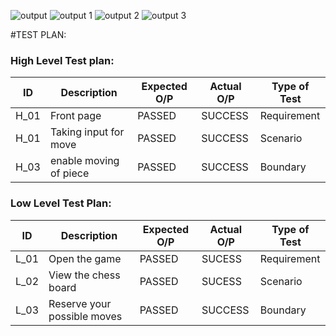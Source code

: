 ![output](https://user-images.githubusercontent.com/94169797/142774440-07b8559b-4645-4490-98a2-c7a215556634.jpg)
![output 1](https://user-images.githubusercontent.com/94169797/142774453-50f61962-3720-4e68-b0c2-28ca97e4d350.jpg)
![output 2](https://user-images.githubusercontent.com/94169797/142774458-cf1c95b1-3537-40bf-8364-99ad47bb4825.jpg)
![output 3](https://user-images.githubusercontent.com/94169797/142774461-6b397fe5-a994-409b-8591-8afa3dc4576b.jpg)

#TEST PLAN:
### High Level Test plan:
| ID    | Description                             | Expected O/P | Actual O/P | Type of Test |
|-------|-----------------------------------------| ------------ | ---------- | ------------ |
| H_01  |Front page                   |PASSED        |SUCCESS     | Requirement  |
| H_01  |Taking input for move                          |PASSED        |SUCCESS     | Scenario     |
| H_03  |enable moving of piece             |PASSED        |SUCCESS     | Boundary     |


### Low Level Test Plan:
| ID    | Description           | Expected O/P | Actual O/P | Type of Test | 
|-------|-----------------------| ------------ | -----------| ------------ |
| L_01  |Open the game           | PASSED       |SUCESS      | Requirement  |
| L_02  |View the chess board| PASSED       |SUCESS      | Scenario     |
| L_03  |Reserve your possible moves     | PASSED       |SUCCESS     | Boundary     |
